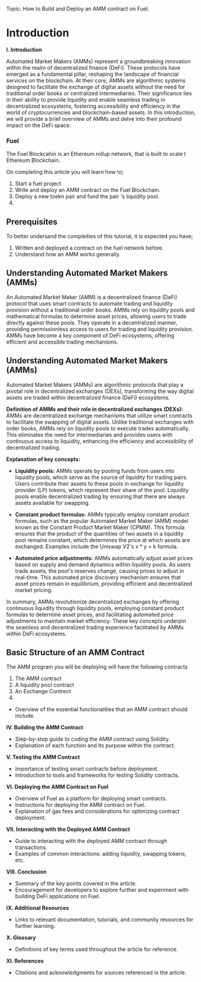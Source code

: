 Topic: How to Build and Deploy an AMM contract on Fuel.

# Introduction
**I. Introduction**

Automated Market Makers (AMMs) represent a groundbreaking innovation within the realm of decentralized finance (DeFi). These protocols have emerged as a fundamental pillar, reshaping the landscape of financial services on the blockchain. At their core, AMMs are algorithmic systems designed to facilitate the exchange of digital assets without the need for traditional order books or centralized intermediaries. Their significance lies in their ability to provide liquidity and enable seamless trading in decentralized ecosystems, fostering accessibility and efficiency in the world of cryptocurrencies and blockchain-based assets. In this introduction, we will provide a brief overview of AMMs and delve into their profound impact on the DeFi space.


### Fuel
The Fuel Blockcahin is an Ethereum rollup network, that is built to scale t Ethereum Blockchain.
 
On completing this article you will learn how to;
1. Start a fuel project
2. Write and deploy an AMM contract on the Fuel Blockchain.
3. Deploy a new toekn pair and fund the pair 's liquidity pool.
4. 

## Prerequisites
To better undersand the compleities of this tutorial, it is expected you have;
1. Written and deployed a contract on the fuel network before.
2. Understand how an AMM works generally.



## Understanding Automated Market Makers (AMMs)
An Automated Market Maker (AMM) is a decentralized finance (DeFi) protocol that uses smart contracts to automate trading and liquidity provision without a traditional order books. AMMs rely on liquidity pools and mathematical formulas to determine asset prices, allowing users to trade directly against these pools. They operate in a decentralized manner, providing permissionless access to users for trading and liquidity provision. AMMs have become a key component of DeFi ecosystems, offering efficient and accessible trading mechanisms.


## Understanding Automated Market Makers (AMMs)

Automated Market Makers (AMMs) are algorithmic protocols that play a pivotal role in decentralized exchanges (DEXs), transforming the way digital assets are traded within decentralized finance (DeFi) ecosystems.

**Definition of AMMs and their role in decentralized exchanges (DEXs):** AMMs are decentralized exchange mechanisms that utilize smart contracts to facilitate the swapping of digital assets. Unlike traditional exchanges with order books, AMMs rely on liquidity pools to execute trades automatically. This eliminates the need for intermediaries and provides users with continuous access to liquidity, enhancing the efficiency and accessibility of decentralized trading.

**Explanation of key concepts:**

- **Liquidity pools:** AMMs operate by pooling funds from users into liquidity pools, which serve as the source of liquidity for trading pairs. Users contribute their assets to these pools in exchange for liquidity provider (LP) tokens, which represent their share of the pool. Liquidity pools enable decentralized trading by ensuring that there are always assets available for swapping.

- **Constant product formulas:** AMMs typically employ constant product formulas, such as the popular Automated Market Maker (AMM) model known as the Constant Product Market Maker (CPMM). This formula ensures that the product of the quantities of two assets in a liquidity pool remains constant, which determines the price at which assets are exchanged. Examples include the Uniswap V2's x * y = k formula.

- **Automated price adjustments:** AMMs automatically adjust asset prices based on supply and demand dynamics within liquidity pools. As users trade assets, the pool's reserves change, causing prices to adjust in real-time. This automated price discovery mechanism ensures that asset prices remain in equilibrium, providing efficient and decentralized market pricing.

In summary, AMMs revolutionize decentralized exchanges by offering continuous liquidity through liquidity pools, employing constant product formulas to determine asset prices, and facilitating automated price adjustments to maintain market efficiency. These key concepts underpin the seamless and decentralized trading experience facilitated by AMMs within DeFi ecosystems.
   
## Basic Structure of an AMM Contract

The AMM program you will be deploying will have the following contracts
1. The AMM contract
2. A liquidity pool contract
3. An Exchange Contrect
4. 

   - Overview of the essential functionalities that an AMM contract should include.
   
**IV. Building the AMM Contract**
   - Step-by-step guide to coding the AMM contract using Solidity.
   - Explanation of each function and its purpose within the contract.
   
**V. Testing the AMM Contract**
   - Importance of testing smart contracts before deployment.
   - Introduction to tools and frameworks for testing Solidity contracts.
   
**VI. Deploying the AMM Contract on Fuel**
   - Overview of Fuel as a platform for deploying smart contracts.
   - Instructions for deploying the AMM contract on Fuel.
   - Explanation of gas fees and considerations for optimizing contract deployment.

**VII. Interacting with the Deployed AMM Contract**
   - Guide to interacting with the deployed AMM contract through transactions.
   - Examples of common interactions: adding liquidity, swapping tokens, etc.

**VIII. Conclusion**
   - Summary of the key points covered in the article.
   - Encouragement for developers to explore further and experiment with building DeFi applications on Fuel.

**IX. Additional Resources**
   - Links to relevant documentation, tutorials, and community resources for further learning.

**X. Glossary**
   - Definitions of key terms used throughout the article for reference.

**XI. References**
   - Citations and acknowledgments for sources referenced in the article.